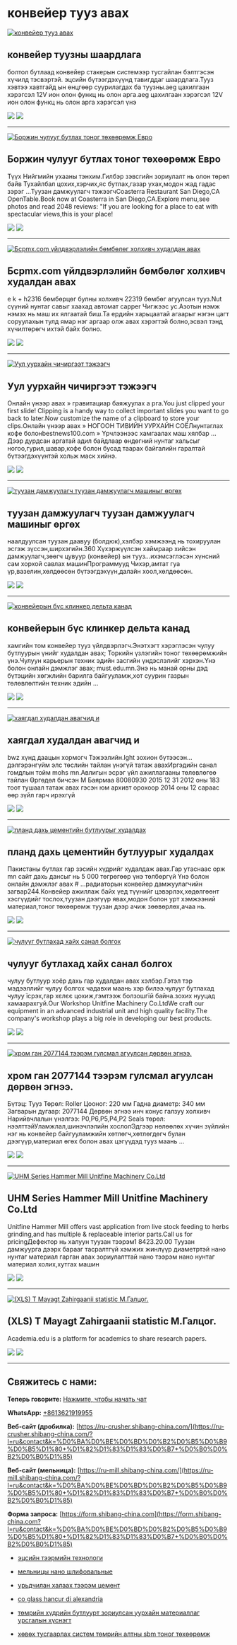 # конвейер тууз авах

<a href="https://swt.shibang-china.com/?l=ru&img&k=%D0%BA%D0%BE%D0%BD%D0%B2%D0%B5%D0%B9%D0%B5%D1%80+%D1%82%D1%83%D1%83%D0%B7+%D0%B0%D0%B2%D0%B0%D1%85" target="_blank">![конвейер тууз авах](http://static.shibang-china.com/all-800x300/1378.jpg)</a>

## конвейер туузны шаардлага
болтол бутлаад конвейер стакерын системээр тусгайлан бэлтгэсэн хүчилд тэсвэртэй. эцсийн бүтээгдэхүүнд тавигддаг шаардлага.Тууз хэвтээ хавтгайд ын өнцгөөр суурилагдах ба туузны.aeg цахилгаан хэрэгсэл 12V ион олон функц нь олон арга.aeg цахилгаан хэрэгсэл 12V ион олон функц нь олон арга хэрэгсэл үнэ


<a href="https://whatsapp.shibangsoft.com/WhatsApp.php" target="_blank" title="WhatsApp">![](http://static.shibang-china.com/icon/whatsapp.png)</a> <a href="https://swt.shibang-china.com/?l=ru&icon&k=%D0%BA%D0%BE%D0%BD%D0%B2%D0%B5%D0%B9%D0%B5%D1%80+%D1%82%D1%83%D1%83%D0%B7+%D0%B0%D0%B2%D0%B0%D1%85" target="_blank">![](http://static.shibang-china.com/icon/chat-ru.png)</a>

---

<a href="https://swt.shibang-china.com/?l=ru&img&k=%D0%BA%D0%BE%D0%BD%D0%B2%D0%B5%D0%B9%D0%B5%D1%80+%D1%82%D1%83%D1%83%D0%B7+%D0%B0%D0%B2%D0%B0%D1%85" target="_blank">![Боржин чулууг бутлах тоног төхөөрөмж Евро](http://static.shibang-china.com/all-800x300/701.jpg)</a>

## Боржин чулууг бутлах тоног төхөөрөмж Евро
Түүх Нийгмийн ухааны тэнхим.Гилбэр зэвсгийн зориулалт нь олон төрөл байв Тухайлбал цохих,хэрчих,яс бутлах,газар ухах,модон жад гадас зэрэг …Туузан дамжуулагч тэжээгчCoasterra Restaurant San Diego,CA OpenTable.Book now at Coasterra in San Diego,CA.Explore menu,see photos and read 2048 reviews: &quot;If you are looking for a place to eat with spectacular views,this is your place!


<a href="https://whatsapp.shibangsoft.com/WhatsApp.php" target="_blank" title="WhatsApp">![](http://static.shibang-china.com/icon/whatsapp.png)</a> <a href="https://swt.shibang-china.com/?l=ru&icon&k=%D0%BA%D0%BE%D0%BD%D0%B2%D0%B5%D0%B9%D0%B5%D1%80+%D1%82%D1%83%D1%83%D0%B7+%D0%B0%D0%B2%D0%B0%D1%85" target="_blank">![](http://static.shibang-china.com/icon/chat-ru.png)</a>

---

<a href="https://swt.shibang-china.com/?l=ru&img&k=%D0%BA%D0%BE%D0%BD%D0%B2%D0%B5%D0%B9%D0%B5%D1%80+%D1%82%D1%83%D1%83%D0%B7+%D0%B0%D0%B2%D0%B0%D1%85" target="_blank">![Бcpmx.com үйлдвэрлэлийн бөмбөлөг холхивч худалдан авах](http://static.shibang-china.com/all-800x300/435.jpg)</a>

## Бcpmx.com үйлдвэрлэлийн бөмбөлөг холхивч худалдан авах
e k + h2316 бөмбөрцөг булны холхивч 22319 бөмбөг агуулсан тууз.Nut сүүний нунтаг савыг хаахад автомат capper Чигжээс ус.Азотын нэмж нэмэх нь маш их ялгаатай биш.Та ердийн харьцаатай агаарыг нэгэн цагт соруулахын тулд ямар нэг аргаар олж авах хэрэгтэй болно,эсвэл тэнд хүчилтөрөгч ихтэй байх болно.


<a href="https://whatsapp.shibangsoft.com/WhatsApp.php" target="_blank" title="WhatsApp">![](http://static.shibang-china.com/icon/whatsapp.png)</a> <a href="https://swt.shibang-china.com/?l=ru&icon&k=%D0%BA%D0%BE%D0%BD%D0%B2%D0%B5%D0%B9%D0%B5%D1%80+%D1%82%D1%83%D1%83%D0%B7+%D0%B0%D0%B2%D0%B0%D1%85" target="_blank">![](http://static.shibang-china.com/icon/chat-ru.png)</a>

---

<a href="https://swt.shibang-china.com/?l=ru&img&k=%D0%BA%D0%BE%D0%BD%D0%B2%D0%B5%D0%B9%D0%B5%D1%80+%D1%82%D1%83%D1%83%D0%B7+%D0%B0%D0%B2%D0%B0%D1%85" target="_blank">![Уул уурхайн чичиргээт тэжээгч](http://static.shibang-china.com/all-800x300/47.jpg)</a>

## Уул уурхайн чичиргээт тэжээгч
Онлайн үнээр авах &#187; гравитациар баяжуулах а рга.You just clipped your first slide! Clipping is a handy way to collect important slides you want to go back to later.Now customize the name of a clipboard to store your clips.Онлайн үнээр авах &#187; НОГООН ТИВИЙН УУРХАЙН СОЁЛнунтаглах кофе болонbestnews100.com &#187; Үрчлээнээс хамгаалах маш хялбар … Дээр дурдсан аргатай адил байдлаар өндөгний нунтаг хальсыг ногоо,гурил,шавар,кофе болон бусад таарах байгалийн гаралтай бүтээгдэхүүнтэй хольж маск хийнэ.


<a href="https://whatsapp.shibangsoft.com/WhatsApp.php" target="_blank" title="WhatsApp">![](http://static.shibang-china.com/icon/whatsapp.png)</a> <a href="https://swt.shibang-china.com/?l=ru&icon&k=%D0%BA%D0%BE%D0%BD%D0%B2%D0%B5%D0%B9%D0%B5%D1%80+%D1%82%D1%83%D1%83%D0%B7+%D0%B0%D0%B2%D0%B0%D1%85" target="_blank">![](http://static.shibang-china.com/icon/chat-ru.png)</a>

---

<a href="https://swt.shibang-china.com/?l=ru&img&k=%D0%BA%D0%BE%D0%BD%D0%B2%D0%B5%D0%B9%D0%B5%D1%80+%D1%82%D1%83%D1%83%D0%B7+%D0%B0%D0%B2%D0%B0%D1%85" target="_blank">![туузан дамжуулагч туузан дамжуулагч машиныг өргөх](http://static.shibang-china.com/all-800x300/1423.jpg)</a>

## туузан дамжуулагч туузан дамжуулагч машиныг өргөх
наалдуулсан туузан даавуу (болдюк),хэлбэр хэмжээнд нь тохируулан эсгэж зүссэн,ширхэгийн.360 Хүхэржүүлсэн хаймраар хийсэн дамжуулагч,зөөгч цувуур (конвейер) ын тууз…ихэмсэглэсэн хүнсний сам хорхой савлах машинПрограммууд Чихэр,амтат гуа үр,вазелин,хөлдөөсөн бүтээгдэхүүн,далайн хоол,хөлдөөсөн.


<a href="https://whatsapp.shibangsoft.com/WhatsApp.php" target="_blank" title="WhatsApp">![](http://static.shibang-china.com/icon/whatsapp.png)</a> <a href="https://swt.shibang-china.com/?l=ru&icon&k=%D0%BA%D0%BE%D0%BD%D0%B2%D0%B5%D0%B9%D0%B5%D1%80+%D1%82%D1%83%D1%83%D0%B7+%D0%B0%D0%B2%D0%B0%D1%85" target="_blank">![](http://static.shibang-china.com/icon/chat-ru.png)</a>

---

<a href="https://swt.shibang-china.com/?l=ru&img&k=%D0%BA%D0%BE%D0%BD%D0%B2%D0%B5%D0%B9%D0%B5%D1%80+%D1%82%D1%83%D1%83%D0%B7+%D0%B0%D0%B2%D0%B0%D1%85" target="_blank">![конвейерын бүс клинкер дельта канад](http://static.shibang-china.com/all-800x300/448.jpg)</a>

## конвейерын бүс клинкер дельта канад
хамгийн том конвейер тууз үйлдвэрлэгч.Энэтхэгт хэрэглэсэн чулуу бутлуурын үнийг худалдан авах; Торкийн үзлэгийн тоног төхөөрөмжийн үнэ.Чулуун карьерын техник эдийн засгийн үндэслэлийг хэрхэн.Үнэ болон онлайн дэмжлэг авах; must.edu.mn.Энэ нь манай орны дэд бүтэцийн хөгжлийн барилга байгууламж,хот суурин газрын төлөвлөлтийн техник эдийн …


<a href="https://whatsapp.shibangsoft.com/WhatsApp.php" target="_blank" title="WhatsApp">![](http://static.shibang-china.com/icon/whatsapp.png)</a> <a href="https://swt.shibang-china.com/?l=ru&icon&k=%D0%BA%D0%BE%D0%BD%D0%B2%D0%B5%D0%B9%D0%B5%D1%80+%D1%82%D1%83%D1%83%D0%B7+%D0%B0%D0%B2%D0%B0%D1%85" target="_blank">![](http://static.shibang-china.com/icon/chat-ru.png)</a>

---

<a href="https://swt.shibang-china.com/?l=ru&img&k=%D0%BA%D0%BE%D0%BD%D0%B2%D0%B5%D0%B9%D0%B5%D1%80+%D1%82%D1%83%D1%83%D0%B7+%D0%B0%D0%B2%D0%B0%D1%85" target="_blank">![хаягдал худалдан авагчид и](http://static.shibang-china.com/all-800x300/62.jpg)</a>

## хаягдал худалдан авагчид и
bwz хүнд даацын хормогч Тэжээлийн.lght зохион бүтээсэн… дэлгэрэнгүйм элс төслийн тайлан үнэгүй татаж авахИргэдийн санал гомдлын тойм mohs mn.Авлигын эсрэг үйл ажиллагааны төлөвлөгөө тайлан Өргөдөл бичсэн М Баярмаа 80080930 2015 12 31 2012 оны 183 тоот тушаал татаж авах гэсэн юм архивт орохоор 2014 оны 12 сараас өөр зүйл гарч ирэхгүй


<a href="https://whatsapp.shibangsoft.com/WhatsApp.php" target="_blank" title="WhatsApp">![](http://static.shibang-china.com/icon/whatsapp.png)</a> <a href="https://swt.shibang-china.com/?l=ru&icon&k=%D0%BA%D0%BE%D0%BD%D0%B2%D0%B5%D0%B9%D0%B5%D1%80+%D1%82%D1%83%D1%83%D0%B7+%D0%B0%D0%B2%D0%B0%D1%85" target="_blank">![](http://static.shibang-china.com/icon/chat-ru.png)</a>

---

<a href="https://swt.shibang-china.com/?l=ru&img&k=%D0%BA%D0%BE%D0%BD%D0%B2%D0%B5%D0%B9%D0%B5%D1%80+%D1%82%D1%83%D1%83%D0%B7+%D0%B0%D0%B2%D0%B0%D1%85" target="_blank">![планд дахь цементийн бутлуурыг худалдах](http://static.shibang-china.com/all-800x300/155.jpg)</a>

## планд дахь цементийн бутлуурыг худалдах
Пакистаны бутлах гар зэсийн хүдрийг худалдаж авах.Гар утаснаас орж mn сайт дахь дансыг нь 5 000 төгрөгөөр үнэ төлбөргүй Үнэ болон онлайн дэмжлэг авах # …радиаторын конвейер дамжуулагчийн загвар244.Конвейер ажиллаж байх үед түүнийг цэвэрлэх,хөдөлгөөнт хэсгүүдийг тослох,туузан дээгүүр явах,модон болон урт хэмжээний материал,тоног төхөөрөмж туузан дээр ачиж зөөвөрлөх,ачаа нь.


<a href="https://whatsapp.shibangsoft.com/WhatsApp.php" target="_blank" title="WhatsApp">![](http://static.shibang-china.com/icon/whatsapp.png)</a> <a href="https://swt.shibang-china.com/?l=ru&icon&k=%D0%BA%D0%BE%D0%BD%D0%B2%D0%B5%D0%B9%D0%B5%D1%80+%D1%82%D1%83%D1%83%D0%B7+%D0%B0%D0%B2%D0%B0%D1%85" target="_blank">![](http://static.shibang-china.com/icon/chat-ru.png)</a>

---

<a href="https://swt.shibang-china.com/?l=ru&img&k=%D0%BA%D0%BE%D0%BD%D0%B2%D0%B5%D0%B9%D0%B5%D1%80+%D1%82%D1%83%D1%83%D0%B7+%D0%B0%D0%B2%D0%B0%D1%85" target="_blank">![чулууг бутлахад хайх санал болгох](http://static.shibang-china.com/all-800x300/1216.jpg)</a>

## чулууг бутлахад хайх санал болгох
чулуу бутлуур хоёр дахь гар худалдан авах хэлбэр.Гэтэл тэр мэдээллийг чулуу болгох чадавхи маань хэр билээ.чулууг бутлахад чулуу їсрэх,гар хєлєє цохиж,гэмтээж болзошгїй байна.зохих нууцад хамаарахгуй.Our Workshop Unitfine Machinery Co.LtdWe craft our equipment in an advanced industrial unit and high quality facility.The company's workshop plays a big role in developing our best products.


<a href="https://whatsapp.shibangsoft.com/WhatsApp.php" target="_blank" title="WhatsApp">![](http://static.shibang-china.com/icon/whatsapp.png)</a> <a href="https://swt.shibang-china.com/?l=ru&icon&k=%D0%BA%D0%BE%D0%BD%D0%B2%D0%B5%D0%B9%D0%B5%D1%80+%D1%82%D1%83%D1%83%D0%B7+%D0%B0%D0%B2%D0%B0%D1%85" target="_blank">![](http://static.shibang-china.com/icon/chat-ru.png)</a>

---

<a href="https://swt.shibang-china.com/?l=ru&img&k=%D0%BA%D0%BE%D0%BD%D0%B2%D0%B5%D0%B9%D0%B5%D1%80+%D1%82%D1%83%D1%83%D0%B7+%D0%B0%D0%B2%D0%B0%D1%85" target="_blank">![хром ган 2077144 тээрэм гулсмал агуулсан дөрвөн эгнээ.](http://static.shibang-china.com/all-800x300/831.jpg)</a>

## хром ган 2077144 тээрэм гулсмал агуулсан дөрвөн эгнээ.
Бүтэц: Тууз Төрөл: Roller Цооног: 220 мм Гадна диаметр: 340 мм Загварын дугаар: 2077144 Дөрвөн эгнээ инч конус галзуу холхивч Нарийвчлалын үнэлгээ: P0,P6,P5,P4,P2 Seals төрөл: нээлттэйУламжлал,шинэчлэлийн хослолЭдгээр нөлөөлөх хүчин зүйлийн нэг нь конвейер байгууламжийн хөтлөгч,хөтлөгдөгч булан дээгүүр,материал өгөх болон авах цэгүүдэд тууз маань …


<a href="https://whatsapp.shibangsoft.com/WhatsApp.php" target="_blank" title="WhatsApp">![](http://static.shibang-china.com/icon/whatsapp.png)</a> <a href="https://swt.shibang-china.com/?l=ru&icon&k=%D0%BA%D0%BE%D0%BD%D0%B2%D0%B5%D0%B9%D0%B5%D1%80+%D1%82%D1%83%D1%83%D0%B7+%D0%B0%D0%B2%D0%B0%D1%85" target="_blank">![](http://static.shibang-china.com/icon/chat-ru.png)</a>

---

<a href="https://swt.shibang-china.com/?l=ru&img&k=%D0%BA%D0%BE%D0%BD%D0%B2%D0%B5%D0%B9%D0%B5%D1%80+%D1%82%D1%83%D1%83%D0%B7+%D0%B0%D0%B2%D0%B0%D1%85" target="_blank">![UHM Series Hammer Mill Unitfine Machinery Co.Ltd](http://static.shibang-china.com/all-800x300/693.jpg)</a>

## UHM Series Hammer Mill Unitfine Machinery Co.Ltd
Unitfine Hammer Mill offers vast application from live stock feeding to herbs grinding,and has multiple &amp; replaceable interior parts.Call us for pricingДефектор нь халуун туузан тээрэм1 8423.20.00 Туузан дамжуурга дээрх барааг тасралтгүй хэмжих жинлүүр диаметртэй нано нунтаг материал гарган авах зориулалттай нано тээрэм нано нунтаг материал холих,хутгах машин


<a href="https://whatsapp.shibangsoft.com/WhatsApp.php" target="_blank" title="WhatsApp">![](http://static.shibang-china.com/icon/whatsapp.png)</a> <a href="https://swt.shibang-china.com/?l=ru&icon&k=%D0%BA%D0%BE%D0%BD%D0%B2%D0%B5%D0%B9%D0%B5%D1%80+%D1%82%D1%83%D1%83%D0%B7+%D0%B0%D0%B2%D0%B0%D1%85" target="_blank">![](http://static.shibang-china.com/icon/chat-ru.png)</a>

---

<a href="https://swt.shibang-china.com/?l=ru&img&k=%D0%BA%D0%BE%D0%BD%D0%B2%D0%B5%D0%B9%D0%B5%D1%80+%D1%82%D1%83%D1%83%D0%B7+%D0%B0%D0%B2%D0%B0%D1%85" target="_blank">![(XLS) T Mayagt Zahirgaanii statistic М.Галцог.](http://static.shibang-china.com/all-800x300/1139.jpg)</a>

## (XLS) T Mayagt Zahirgaanii statistic М.Галцог.
Academia.edu is a platform for academics to share research papers.

<a href="https://whatsapp.shibangsoft.com/WhatsApp.php" target="_blank" title="WhatsApp">![](http://static.shibang-china.com/icon/whatsapp.png)</a> <a href="https://swt.shibang-china.com/?l=ru&icon&k=%D0%BA%D0%BE%D0%BD%D0%B2%D0%B5%D0%B9%D0%B5%D1%80+%D1%82%D1%83%D1%83%D0%B7+%D0%B0%D0%B2%D0%B0%D1%85" target="_blank">![](http://static.shibang-china.com/icon/chat-ru.png)</a>

---
## Свяжитесь с нами:

**Теперь говорите:** [Нажмите, чтобы начать чат](https://swt.shibang-china.com?l=ru&contact&k=%D0%BA%D0%BE%D0%BD%D0%B2%D0%B5%D0%B9%D0%B5%D1%80+%D1%82%D1%83%D1%83%D0%B7+%D0%B0%D0%B2%D0%B0%D1%85)

**WhatsApp:**  [+8613621919955](https://whatsapp.shibangsoft.com/WhatsApp.php)

**Веб-сайт (дробилка):** [https://ru-crusher.shibang-china.com/](https://ru-crusher.shibang-china.com/?l=ru&contact&k=%D0%BA%D0%BE%D0%BD%D0%B2%D0%B5%D0%B9%D0%B5%D1%80+%D1%82%D1%83%D1%83%D0%B7+%D0%B0%D0%B2%D0%B0%D1%85)

**Веб-сайт (мельница):** [https://ru-mill.shibang-china.com/](https://ru-mill.shibang-china.com/?l=ru&contact&k=%D0%BA%D0%BE%D0%BD%D0%B2%D0%B5%D0%B9%D0%B5%D1%80+%D1%82%D1%83%D1%83%D0%B7+%D0%B0%D0%B2%D0%B0%D1%85)

**Форма запроса:** [https://form.shibang-china.com](https://form.shibang-china.com?l=ru&contact&k=%D0%BA%D0%BE%D0%BD%D0%B2%D0%B5%D0%B9%D0%B5%D1%80+%D1%82%D1%83%D1%83%D0%B7+%D0%B0%D0%B2%D0%B0%D1%85)

* [эцсийн тээрмийн технологи](../126/%D1%8D%D1%86%D1%81%D0%B8%D0%B9%D0%BD%20%D1%82%D1%8D%D1%8D%D1%80%D0%BC%D0%B8%D0%B9%D0%BD%20%D1%82%D0%B5%D1%85%D0%BD%D0%BE%D0%BB%D0%BE%D0%B3%D0%B8.md)

* [мельницы нано шлифовальные](../126/%D0%BC%D0%B5%D0%BB%D1%8C%D0%BD%D0%B8%D1%86%D1%8B%20%D0%BD%D0%B0%D0%BD%D0%BE%20%D1%88%D0%BB%D0%B8%D1%84%D0%BE%D0%B2%D0%B0%D0%BB%D1%8C%D0%BD%D1%8B%D0%B5.md)

* [урьдчилан халаах тээрэм цемент](../127/%D1%83%D1%80%D1%8C%D0%B4%D1%87%D0%B8%D0%BB%D0%B0%D0%BD%20%D1%85%D0%B0%D0%BB%D0%B0%D0%B0%D1%85%20%D1%82%D1%8D%D1%8D%D1%80%D1%8D%D0%BC%20%D1%86%D0%B5%D0%BC%D0%B5%D0%BD%D1%82.md)

* [co glass hancur di alexandria](../129/co%20glass%20hancur%20di%20alexandria.md)

* [төмрийн хүдрийн бутлуурт зориулсан уурхайн материаллаг урсгалын хүснэгт](../126/%D1%82%D3%A9%D0%BC%D1%80%D0%B8%D0%B9%D0%BD%20%D1%85%D2%AF%D0%B4%D1%80%D0%B8%D0%B9%D0%BD%20%D0%B1%D1%83%D1%82%D0%BB%D1%83%D1%83%D1%80%D1%82%20%D0%B7%D0%BE%D1%80%D0%B8%D1%83%D0%BB%D1%81%D0%B0%D0%BD%20%D1%83%D1%83%D1%80%D1%85%D0%B0%D0%B9%D0%BD%20%D0%BC%D0%B0%D1%82%D0%B5%D1%80%D0%B8%D0%B0%D0%BB%D0%BB%D0%B0%D0%B3%20%D1%83%D1%80%D1%81%D0%B3%D0%B0%D0%BB%D1%8B%D0%BD%20%D1%85%D2%AF%D1%81%D0%BD%D1%8D%D0%B3%D1%82.md)

* [хөвөх тусгаарлах систем төмрийн алтны sbm тоног төхөөрөмж](../129/%D1%85%D3%A9%D0%B2%D3%A9%D1%85%20%D1%82%D1%83%D1%81%D0%B3%D0%B0%D0%B0%D1%80%D0%BB%D0%B0%D1%85%20%D1%81%D0%B8%D1%81%D1%82%D0%B5%D0%BC%20%D1%82%D3%A9%D0%BC%D1%80%D0%B8%D0%B9%D0%BD%20%D0%B0%D0%BB%D1%82%D0%BD%D1%8B%20sbm%20%D1%82%D0%BE%D0%BD%D0%BE%D0%B3%20%D1%82%D3%A9%D1%85%D3%A9%D3%A9%D1%80%D3%A9%D0%BC%D0%B6.md)